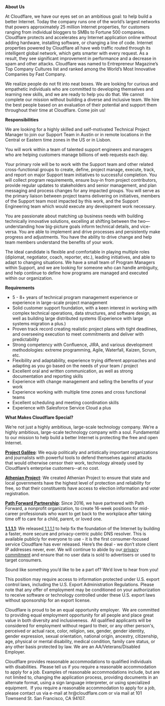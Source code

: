 <div class="content-intro">
	<div><strong>About Us</strong></div>
	<div>
		<p><span style="font-weight: 400;">At Cloudflare, we have our eyes set on an ambitious goal: to help build a better Internet. Today the company runs one of the world’s largest networks that powers approximately 25 million Internet properties, for customers ranging from individual bloggers to SMBs to Fortune 500 companies. Cloudflare protects and accelerates any Internet application online without adding hardware, installing software, or changing a line of code. Internet properties powered by Cloudflare all have web traffic routed through its intelligent global network, which gets smarter with every request. As a result, they see significant improvement in performance and a decrease in spam and other attacks. Cloudflare was named to Entrepreneur Magazine’s Top Company Cultures list and ranked among the World’s Most Innovative Companies by Fast Company.</span><span style="font-weight: 400;">&nbsp;</span></p>
		<p><span style="font-weight: 400;">We realize people do not fit into neat boxes. We are looking for curious and empathetic individuals who are committed to developing themselves and learning new skills, and we are ready to help you do that. We cannot complete our mission without building a diverse and inclusive team. We hire the best people based on an evaluation of their potential and support them throughout their time at Cloudflare. Come join us!&nbsp;</span></p>
	</div>
</div>
<p><strong>Responsibilities</strong></p>
<p><span style="font-weight: 400;">We are looking for a highly skilled and self-motivated Technical Project Manager to join our Support Team in Austin or in remote locations in the Central or Eastern time zones in the US or in Lisbon.&nbsp;</span></p>
<p><span style="font-weight: 400;">You will work within a team of talented support engineers and managers who are helping customers manage billions of web requests each day.&nbsp;</span></p>
<p><span style="font-weight: 400;">Your primary role will be to work with the Support team and other related cross-functional groups to create, define, project manage, execute, track, and report on major Support team initiatives to successful completion. You will collect program requirements, ensure buy-in from project contributors, provide regular updates to stakeholders and senior management, and plan messaging and process changes for any impacted groups. You will serve as the primary liaison between project teams delivering on initiatives, members of the Support team most impacted by this work, and the Support Engineering team which would execute any development work necessary.</span></p>
<p><span style="font-weight: 400;">You are passionate about matching up business needs with building technically innovative solutions, excelling at shifting between the two—understanding how big-picture goals inform technical details, and vice-versa. You are able to implement and drive processes and persistently make progress and adjustments. You have the ability to drive change and help team members understand the benefits of your work.</span></p>
<p><span style="font-weight: 400;">The ideal candidate is flexible and comfortable in playing multiple roles (diplomat, negotiator, coach, reporter, etc.), leading initiatives, and able to adapt to changing situations. We have a small team of Program Managers within Support, and we are looking for someone who can handle ambiguity, and help continue to define how programs are managed and executed within our organization.</span></p>
<p><strong>Requirements</strong></p>
<ul>
	<li style="font-weight: 400;"><span style="font-weight: 400;">5 - 8+ years of technical program management experience or experience in large-scale project management&nbsp;</span></li>
	<li style="font-weight: 400;"><span style="font-weight: 400;">Solid customer support foundation, with a keen interest in working with complex technical operations, data structures, and software design, as well as building large distributed systems (Experience with large systems migration a plus.)</span></li>
	<li style="font-weight: 400;"><span style="font-weight: 400;">Proven track record creating realistic project plans with tight deadlines, and overseeing execution to meet commitments and deliver with predictability</span></li>
	<li style="font-weight: 400;"><span style="font-weight: 400;">Strong competency with Confluence, JIRA, and various development methodologies: extreme programming, Agile, Waterfall, Kaizen, Scrum, etc.&nbsp;&nbsp;</span></li>
	<li style="font-weight: 400;"><span style="font-weight: 400;">Flexibility and adaptability, experience trying different approaches and adapting as you go based on the needs of your team / project</span></li>
	<li style="font-weight: 400;"><span style="font-weight: 400;">Excellent oral and written communication, as well as strong documentation and reporting skills</span></li>
	<li style="font-weight: 400;"><span style="font-weight: 400;">Experience with change management and selling the benefits of your work</span></li>
	<li style="font-weight: 400;"><span style="font-weight: 400;">Experience working with multiple time zones and cross functional teams&nbsp;</span></li>
	<li style="font-weight: 400;"><span style="font-weight: 400;">Excellent scheduling and meeting coordination skills</span></li>
	<li style="font-weight: 400;"><span style="font-weight: 400;">Experience with Salesforce Service Cloud a plus</span></li>
</ul>
<div class="content-conclusion">
	<p><strong>What Makes Cloudflare Special?</strong></p>
	<p><span style="font-weight: 400;">We’re not just a highly ambitious, large-scale technology company. We’re a highly ambitious, large-scale technology company with a soul. Fundamental to our mission to help build a better Internet is protecting the free and open Internet.</span></p>
	<p><a href="https://blog.cloudflare.com/protecting-free-expression-online/"><strong>Project Galileo</strong></a><span style="font-weight: 400;">: We equip politically and artistically important organizations and journalists with powerful tools to defend themselves against attacks that would otherwise censor their work, technology already used by Cloudflare’s enterprise customers--at no cost.</span></p>
	<p><strong><a href="https://www.cloudflare.com/athenian/">Athenian Project</a></strong><span style="font-weight: 400;">: We created Athenian Project to ensure that state and local governments have the highest level of protection and reliability for free, so that their constituents have access to election information and voter registration.</span></p>
	<p><a href="https://blog.cloudflare.com/tag/path-forward/"><strong>Path Forward Partnership</strong></a><span style="font-weight: 400;">: Since 2016, we have partnered with Path Forward, a nonprofit organization, to create 16-week positions for mid-career professionals who want to get back to the workplace after taking time off to care for a child, parent, or loved one.</span></p>
	<p><a href="https://1.1.1.1/"><strong>1.1.1.1</strong></a><span style="font-weight: 400;">: We released</span><a href="https://1.1.1.1/"> <span style="font-weight: 400;">1.1.1.1</span></a><span style="font-weight: 400;"> to help fix the foundation of the Internet by building a faster, more secure and privacy-centric public DNS resolver. This is available publicly for everyone to use - it is the first consumer-focused service Cloudflare has ever released. Here’s the deal - we don’t store client IP addresses never, ever. We will continue to abide by our</span><a href="https://developers.cloudflare.com/1.1.1.1/privacy/public-dns-resolver"> privacy commitment</a><span style="font-weight: 400;"> and ensure that no user data is sold to advertisers or used to target consumers.</span></p>
	<p><span style="font-weight: 400;">Sound like something you’d like to be a part of? We’d love to hear from you!</span></p>
	<p><span style="font-weight: 400;">This position may require access to information protected under U.S. export control laws, including the U.S. Export Administration Regulations. Please note that any offer of employment may be conditioned on your authorization to receive software or technology controlled under these U.S. export laws without sponsorship for an export license.</span></p>
	<p><span style="font-weight: 400;">Cloudflare is proud to be an equal opportunity employer. &nbsp;We are committed to providing equal employment opportunity for all people and place great value in both diversity and inclusiveness. &nbsp;All qualified applicants will be considered for employment without regard to their, or any other person's, perceived or actual</span> <span style="font-weight: 400;">race, color, religion, sex, gender, gender identity, gender expression, sexual orientation, national origin, ancestry, citizenship, age, physical or mental disability, medical condition, family care status, or any other basis protected by law. </span><span style="font-weight: 400;">We are an AA/Veterans/Disabled Employer.</span></p>
	<p><span style="font-weight: 400;">Cloudflare provides reasonable accommodations to qualified individuals with disabilities. &nbsp;Please tell us if you require a reasonable accommodation to apply for a job. Examples of reasonable accommodations include, but are not limited to, changing the application process, providing documents in an alternate format, using a sign language interpreter, or using specialized equipment. &nbsp;If you require a reasonable accommodation to apply for a job, please contact us via e-mail at </span><span style="font-weight: 400;">hr@cloudflare.com</span><span style="font-weight: 400;"> or via mail at 101 Townsend St. San Francisco, CA 94107.</span></p>
</div>